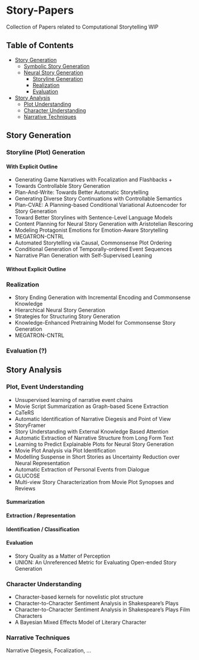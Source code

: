 # Story-Papers
Collection of Papers related to Computational Storytelling
WIP

## Table of Contents
- [Story Generation](#story-generation)
    - [Symbolic Story Generation](#symbolic-story-generation)
    - [Neural Story Generation](#nerual-story-generation)
        - [Storyline Generation](#storyline-(plot)-generation)
        - [Realization](#realization)
        - [Evaluation](#evaluation)
- [Story Analysis](#story-analysis)
    - [Plot Understanding](#plot-understanding)
    - [Character Understanding](#character-understanding)
    - [Narrative Techniques](#narrative-techniques)
    
## Story Generation
### Storyline (Plot) Generation
#### With Explicit Outline
* Generating Game Narratives with Focalization and Flashbacks
    + 
* Towards Controllable Story Generation
* Plan-And-Write: Towards Better Automatic Storytelling
* Generating Diverse Story Continuations with Controllable Semantics
* Plan-CVAE: A Planning-based Conditional Variational Autoencoder for Story Generation
* Toward Better Storylines with Sentence-Level Language Models
* Content Planning for Neural Story Generation with Aristotelian Rescoring
* Modeling Protagonist Emotions for Emotion-Aware Storytelling
* MEGATRON-CNTRL
* Automated Storytelling via Causal, Commonsense Plot Ordering
* Conditional Generation of Temporally-ordered Event Sequences
* Narrative Plan Generation with Self-Supervised Leaning

#### Without Explicit Outline

### Realization
* Story Ending Generation with Incremental Encoding and Commonsense Knowledge
* Hierarchical Neural Story Generation
* Strategies for Structuring Story Generation
* Knowledge-Enhanced Pretraining Model for Commonsense Story Generation
* MEGATRON-CNTRL

### Evaluation (?)

## Story Analysis
### Plot, Event Understanding
* Unsupervised learning of narrative event chains
* Movie Script Summarization as Graph-based Scene Extraction
* CaTeRS
* Automatic Identification of Narrative Diegesis and Point of View
* StoryFramer
* Story Understanding with External Knowledge Based Attention
* Automatic Extraction of Narrative Structure from Long Form Text
* Learning to Predict Explainable Plots for Neural Story Generation
* Movie Plot Analysis via Plot Identification
* Modelling Suspense in Short Stories as Uncertainty Reduction over Neural Representation
* Automatic Extraction of Personal Events from Dialogue
* GLUCOSE
* Multi-view Story Characterization from Movie Plot Synopses and Reviews

#### Summarization
#### Extraction / Representation
#### Identification / Classification
#### Evaluation
* Story Quality as a Matter of Perception
* UNION: An Unreferenced Metric for Evaluating Open-ended Story Generation


### Character Understanding
* Character-based kernels for novelistic plot structure
* Character-to-Character Sentiment Analysis in Shakespeare’s Plays
* Character-to-Character Sentiment Analysis in Shakespeare’s Plays Film Characters
* A Bayesian Mixed Effects Model of Literary Character

### Narrative Techniques
Narrative Diegesis, Focalization, ...
